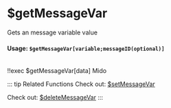# $getMessageVar
Gets an message variable value

#### Usage: `$getMessageVar[variable;messageID(optional)]`
<br/>
<discord-messages>
	<discord-message :bot="false" role-color="#ffcc9a" author="Member">
		!!exec $getMessageVar[data]
	</discord-message>
	<discord-message :bot="true" role-color="#0099ff" author="Custom Command" avatar="https://media.discordapp.net/avatars/725721249652670555/781224f90c3b841ba5b40678e032f74a.webp">
		 Mido
	</discord-message>
</discord-messages>

::: tip Related Functions
Check out: [$setMessageVar](../Variables/setMessageVar.md)

Check out: [$deleteMessageVar](../Variables/deleteMessageVar.md)
:::
